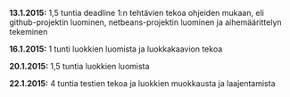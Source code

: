 **13.1.2015:** 1,5 tuntia deadline 1:n tehtävien tekoa ohjeiden mukaan, eli github-projektin luominen, netbeans-projektin luominen ja aihemäärittelyn tekeminen

**16.1.2015:** 1 tunti luokkien luomista ja luokkakaavion tekoa

**20.1.2015:** 1,5 tuntia luokkien luomista

**22.1.2015:** 4 tuntia testien tekoa ja luokkien muokkausta ja laajentamista
